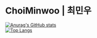 #  ChoiMinwoo | 최민우



[![Anurag's GitHub stats](https://github-readme-stats.vercel.app/api?username=choiminwoo2)](https://github.com/anuraghazra/github-readme-stats) <br />
[![Top Langs](https://github-readme-stats.vercel.app/api/top-langs/?username=choiminwoo2&langs_count=8)](https://github.com/anuraghazra/github-readme-stats)

